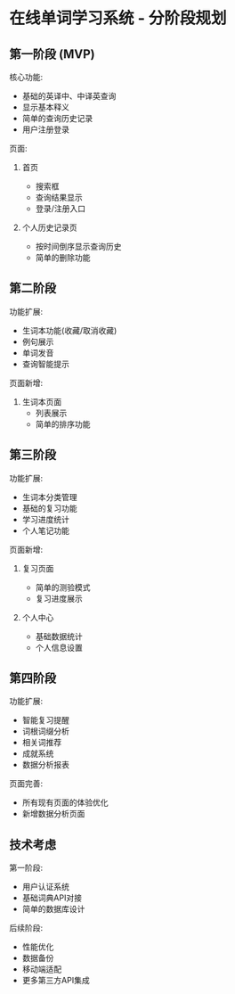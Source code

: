 # 在线单词学习系统 - 分阶段规划

## 第一阶段 (MVP)
核心功能:
- 基础的英译中、中译英查询
- 显示基本释义
- 简单的查询历史记录
- 用户注册登录

页面:
1. 首页
   - 搜索框
   - 查询结果显示
   - 登录/注册入口

2. 个人历史记录页
   - 按时间倒序显示查询历史
   - 简单的删除功能

## 第二阶段
功能扩展:
- 生词本功能(收藏/取消收藏)
- 例句展示
- 单词发音
- 查询智能提示

页面新增:
1. 生词本页面
   - 列表展示
   - 简单的排序功能

## 第三阶段
功能扩展:
- 生词本分类管理
- 基础的复习功能
- 学习进度统计
- 个人笔记功能

页面新增:
1. 复习页面
   - 简单的测验模式
   - 复习进度展示

2. 个人中心
   - 基础数据统计
   - 个人信息设置

## 第四阶段
功能扩展:
- 智能复习提醒
- 词根词缀分析
- 相关词推荐
- 成就系统
- 数据分析报表

页面完善:
- 所有现有页面的体验优化
- 新增数据分析页面

## 技术考虑
第一阶段:
- 用户认证系统
- 基础词典API对接
- 简单的数据库设计

后续阶段:
- 性能优化
- 数据备份
- 移动端适配
- 更多第三方API集成 